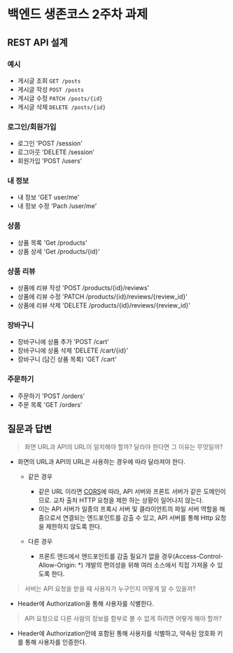 # 백엔드 생존코스 2주차 과제

## REST API 설계

### 예시

- 게시글 조회 `GET /posts`
- 게시글 작성 `POST /posts`
- 게시글 수정 `PATCH /posts/{id}`
- 게시글 삭제 `DELETE /posts/{id}`

### 로그인/회원가입

- 로그인 'POST /session'
- 로그아웃 'DELETE /session'
- 회원가입 'POST /users'

### 내 정보

- 내 정보 'GET user/me'
- 내 정보 수정 'Pach /user/me'

### 상품

- 상품 목록 'Get /products'
- 상품 상세 'Get /products/{id}'

### 상품 리뷰

- 상품에 리뷰 작성 'POST /products/{id}/reviews'
- 상품에 리뷰 수정 'PATCH /products/{id}/reviews/{review_id}'
- 상품에 리뷰 삭제 'DELETE /products/{id}/reviews/{review_id}'

### 장바구니

- 장바구니에 상품 추가 'POST /cart'
- 장바구니에 상품 삭제 'DELETE /cart/{id}'
- 장바구니 (담긴 상품 목록) 'GET /cart'

### 주문하기

- 주문하기 'POST /orders'
- 주문 목록 'GET /orders'

## 질문과 답변

> 화면 URL과 API의 URL이 일치해야 할까? 달라야 한다면 그 이유는 무엇일까?

- 화면의 URL과 API의 URL은 사용하는 경우에 따라 달라져야 한다.

  - 같은 경우
    - 같은 URL 이라면 [CORS](https://developer.mozilla.org/en-US/docs/Web/HTTP/CORS)에 따라, API 서버와 프론트 서버가 같은 도메인이므로. 교차 출처 HTTP 요청을 제한 하는 상황이 일어나지 않는다.
    - 이는 API 서버가 일종의 프록시 서버 및 클라이언트의 파일 서버 역할을 해 줌으로서 연결되는 엔드포인트를 감출 수 있고, API 서버를 통해 Http 요청을 제한하지 않도록 한다.

  - 다른 경우
    - 프론트 엔드에서 엔드포인트를 감출 필요가 없을 경우(Access-Control-Allow-Origin: *) 개발의 편의성을 위해 여러 소스에서 직접 가져올 수 있도록 한다.

> 서버는 API 요청을 받을 때 사용자가 누구인지 어떻게 알 수 있을까?

- Header에 Authorization을 통해 사용자를 식별한다.

> API 요청으로 다른 사람의 정보를 함부로 볼 수 없게 하려면 어떻게 해야 할까?

- Header에 Authorization안에 포함된 통해 사용자를 식별하고, 약속된 암호화 키를 통해 사용자를 인증한다.
